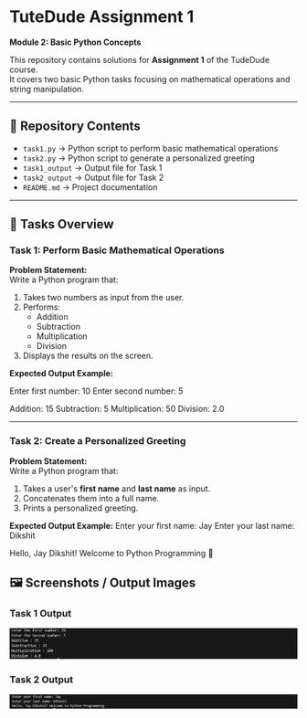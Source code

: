 # TuteDude Assignment 1  
**Module 2: Basic Python Concepts**

This repository contains solutions for **Assignment 1** of the TudeDude course.  
It covers two basic Python tasks focusing on mathematical operations and string manipulation.

---

## 📂 Repository Contents

- `task1.py` → Python script to perform basic mathematical operations  
- `task2.py` → Python script to generate a personalized greeting  
- `task1_output` → Output file for Task 1  
- `task2_output` → Output file for Task 2  
- `README.md` → Project documentation  

---

## 📝 Tasks Overview

### **Task 1: Perform Basic Mathematical Operations**
**Problem Statement:**  
Write a Python program that:
1. Takes two numbers as input from the user.
2. Performs:
   - Addition  
   - Subtraction  
   - Multiplication  
   - Division  
3. Displays the results on the screen.

**Expected Output Example:**

Enter first number: 10
Enter second number: 5

Addition: 15
Subtraction: 5
Multiplication: 50
Division: 2.0


---

### **Task 2: Create a Personalized Greeting**
**Problem Statement:**  
Write a Python program that:
1. Takes a user's **first name** and **last name** as input.
2. Concatenates them into a full name.
3. Prints a personalized greeting.

**Expected Output Example:**
Enter your first name: Jay
Enter your last name: Dikshit

Hello, Jay Dikshit! Welcome to Python Programming 🚀


## 🖼️ Screenshots / Output Images

### Task 1 Output
![Task 1 Output](screenshots/Task1_output.jpg)

### Task 2 Output
![Task 2 Output](screenshots/Task2_output.jpg)
